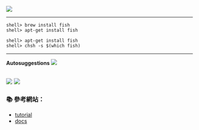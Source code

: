 ![](http://fishshell.com/assets/img/Terminal_Logo_CRT_Small.png) 

---
```console
shell> brew install fish
shell> apt-get install fish
```


```console
shell> apt-get install fish
shell> chsh -s $(which fish)
```
---

**Autosuggestions**
![](http://fishshell.com/assets/img/screenshots/autosuggestion.png)

![](http://fishshell.com/assets/img/screenshots/colors.png)
![](http://fishshell.com/assets/img/screenshots/scripting.png)
---

### :books: 參考網站：
- [tutorial](http://fishshell.com/docs/current/tutorial.html)
- [docs](http://fishshell.com/docs/current/index.html)
